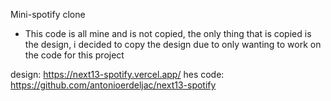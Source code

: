 Mini-spotify clone

- This code is all mine and is not copied, the only thing that is copied is the design,
  i decided to copy the design due to only wanting to work on the code for this project


design: https://next13-spotify.vercel.app/
hes code: https://github.com/antonioerdeljac/next13-spotify



